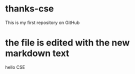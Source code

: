 # thanks-cse
This is my first repository on GitHub
# the file is edited with the new markdown text
hello CSE
